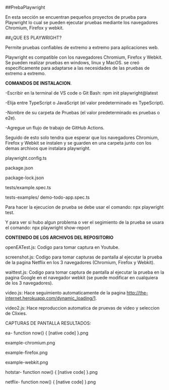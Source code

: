 ##PrebaPlaywright

En esta sección se encuentran pequeños proyectos de prueba para Playwright lo cual se pueden ejecutar pruebas mediante los navegadores Chromium, Firefox y webkit.

##¿QUE ES PLAYWRIGHT?

Permite pruebas confiables de extremo a extremo para aplicaciones web.

Playwright es compatible con los navegadores Chromium, Firefox y Webkit. Se pueden realizar pruebas en windows, linux y MacOS.
se creó específicamente para adaptarse a las necesidades de las pruebas de extremo a extremo.

**COMANDOS DE INSTALACION**.

-Escribir en la terminal de VS code o Git Bash:
npm init playwright@latest 

-Elija entre TypeScript o JavaScript (el valor predeterminado es TypeScript).

-Nombre de su carpeta de Pruebas (el valor predeterminado es pruebas o e2e).

-Agregue un flujo de trabajo de GitHub Actions.

Seguido de esto solo tendra que esperar que los navegadores Chromium, Firefox y Webkit se instalen y se guarden en una carpeta junto con los demas archivos que
instalara playwright.

playwright.config.ts

package.json

package-lock.json

tests/example.spec.ts

tests-examples/ demo-todo-app.spec.ts

Para hacer la ejecucion de prueba se debe usar el comando:
npx playwright test.

Y para ver si hubo algun problema o ver el segimiento de la prueba se usara el comando:
npx playwright show-report


**CONTENIDO DE LOS ARCHIVOS DEL REPOSITORIO**

openEATest.js: Codigo para tomar captura en Youtube.

screenshot.js: Codigo para tomar capturas de pantalla al ejecutar la prueba de la pagina Netflix en los 3 navegadores (Chromium, Firefox y Webkit).

waittest.js: Codigo para tomar captura de pantalla al ejecutar la prueba en la pagina Google en el navegador webkit (se puede modificar en cualquiera
de los 3 navegadores).

video.js: Hace seguimiento automaticamente de la pagina http://the-internet.herokuapp.com/dynamic_loading/1. 

video2.js: Hace reproduccion automatica de pruevas de video y seleccion de Clixies.

CAPTURAS DE PANTALLA RESULTADOS:

ea- function now() { [native code] }.png

example-chromium.png

example-firefox.png

example-webkit.png

hotstar- function now() { [native code] }.png

netflix- function now() { [native code] }.png
